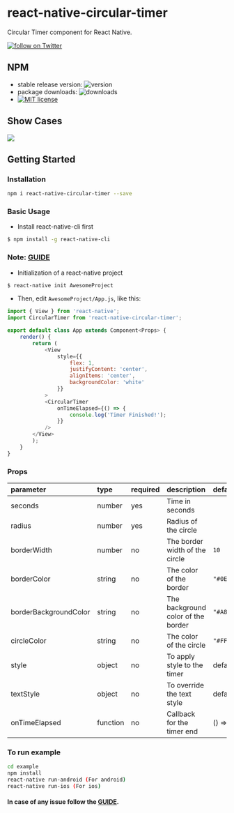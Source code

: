 # react-native-circular-timer
Circular Timer component for React Native.

<a href="https://twitter.com/intent/follow?screen_name=meharbhutta">
    <img 
        src="https://img.shields.io/twitter/follow/meharbhutta.svg?style=social&logo=twitter"
        alt="follow on Twitter"
    >
</a>

## NPM

- stable release version: ![version](https://img.shields.io/badge/version-0.0.1-blue.svg?cacheSeconds=2592000)
- package downloads: ![downloads](https://img.shields.io/badge/downloads-22%2Fweek-brightgreen.svg?cacheSeconds=2592000)
- [![MIT license](http://img.shields.io/badge/license-MIT-brightgreen.svg)](http://opensource.org/licenses/MIT)

## Show Cases
![](https://raw.githubusercontent.com/meharbhutta/react-native-circular-timer/master/example/react-native-circular-timer.gif) 

## Getting Started

### Installation

```bash
npm i react-native-circular-timer --save
```

### Basic Usage

- Install react-native-cli first

```bash
$ npm install -g react-native-cli
```

### Note: [GUIDE](https://facebook.github.io/react-native/docs/getting-started)

- Initialization of a react-native project

```bash
$ react-native init AwesomeProject
```

- Then, edit `AwesomeProject/App.js`, like this:

```javascript
import { View } from 'react-native';
import CircularTimer from 'react-native-circular-timer';

export default class App extends Component<Props> {
    render() {
        return (
            <View 
                style={{
                    flex: 1,
                    justifyContent: 'center',
                    alignItems: 'center',
                    backgroundColor: 'white'
                }}
            >
            <CircularTimer
                onTimeElapsed={() => {
                    console.log('Timer Finished!');
                }}
            />
        </View>
        );
    }
}
```

### Props

| parameter | type  | required | description | default |
| :--------------------- | :------------------------------------------------------------------------------------- | :------- | :----------------------------------------------------------------------------------------------------------------------------------------------------------------------------------------------------------------------------------- | :-------------------------------------------------------- |
| seconds | number | yes |  Time in seconds  |  |
| radius | number | yes | Radius of the circle |  |
| borderWidth | number | no | The border width of the circle | `10` |
| borderColor            | string                                                                                 | no       | The color of the border                                                                                                                                                                | `"#0E3657"`                                                     |
| borderBackgroundColor                  | string                                                                                 | no       | The background color of the border                                                                                                                                                                                                                 | `"#A8C3BC"`                                                       |
| circleColor        | string                                                  | no       | The color of the circle                                                                                                                                                                                                                 | `"#FFF"`                                                      |
| style          | object                                        | no       | To apply style to the timer                                                                                                                                                                                    | default                                              |
| textStyle         | object                                              | no       | To override the text style                                                                                                                                                                                                      | default                                                |
| onTimeElapsed                 | function                | no         |       Callback for the timer end                                                                                             | () => {}      |

### To run example

```bash
cd example
npm install
react-native run-android (For android)
react-native run-ios (For ios)
```

#### In case of any issue follow the [GUIDE](https://facebook.github.io/react-native/docs/getting-started).
